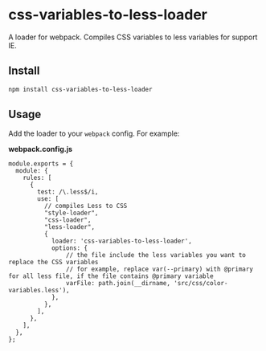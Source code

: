 # css-variables-to-less-loader
A loader for webpack. Compiles CSS variables to less variables for support IE.

## Install

```bash
npm install css-variables-to-less-loader
``` 

## Usage

Add the loader to your `webpack` config. For example:

<strong>webpack.config.js</strong>

```
module.exports = {
  module: {
    rules: [
      {
        test: /\.less$/i,
        use: [
          // compiles Less to CSS
          "style-loader",
          "css-loader",
          "less-loader",
          {
            loader: 'css-variables-to-less-loader',
            options: {
                // the file include the less variables you want to replace the CSS variables
                // for example, replace var(--primary) with @primary for all less file, if the file contains @primary variable
                varFile: path.join(__dirname, 'src/css/color-variables.less'),
            },
          },
        ],
      },
    ],
  },
};
```
